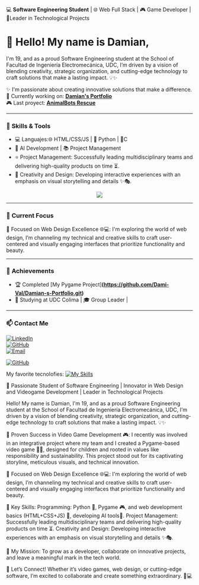 💻 **Software Engineering Student** | 🌐 Web Full Stack | 🎮 Game Developer | 🎯Leader in Technological Projects

# 👋  Hello! My name is Damian,
I'm 19, and as a proud Software Engineering student at the School of Facultad de Ingeniería Electromecánica, UDC, I’m driven by a vision of blending creativity, strategic organization, and cutting-edge technology to craft solutions that make a lasting impact. 💡✨

✨ I'm passionate about creating innovative solutions that make a difference.  
🔭 Currently working on: **[Damian's Portfolio](https://github.com/Dami-Val/Damian-s-Portfolio.git)**  
🎮  Last proyect: **[AnimalBots Rescue](https://github.com/Dami-Val/AnimalBots-Rescue)**  

---

### 🚀 **Skills & Tools**
- 💻 Languajes:🌐 HTML/CSS/JS | 🐍 Python |  🎀C 
- 🤖 AI Development | 📚 Project Management
- ⭐ Project Management: Successfully leading multidisciplinary teams and delivering high-quality products on time ⏳.
- 🎨 Creativity and Design: Developing interactive experiences with an emphasis on visual storytelling and details ✨🎭.
<p align="center">
  <a href="https://skillicons.dev">
    <img src="https://skillicons.dev/icons?i=html,css,js,python,c" />
  </a>
</p>

---

### 👀 **Current Focus**
🔹 Focused on Web Design Excellence 🌐💻:
I'm exploring the world of web design, I’m channeling my technical and creative skills to craft user-centered and visually engaging interfaces that prioritize functionality and beauty.

---

### 🌟 **Achievements**
- 🏆 Completed [My Pygame Project]**(https://github.com/Dami-Val/Damian-s-Portfolio.git)**
- 📖 Studying at UDC Colima | 🎓 Group Leader | 


---

### 📫 **Contact Me**
[![LinkedIn](https://img.shields.io/badge/-LinkedIn-blue?logo=linkedin&logoColor=white)](https://linkedin.com/in/tu-perfil)  
[![GitHub](https://img.shields.io/badge/-GitHub-181717?logo=github&logoColor=white)](https://github.com/Dami-Val)  
[![Email](https://img.shields.io/badge/-Email-red?logo=gmail&logoColor=white)](mailto:tu-correo@gmail.com)

[![GitHub](https://img.shields.io/github/followers/Dami-Val?style=social)](https://github.com/Dami-Val)

My favorite tecnolofies:
[![My Skills](https://skillicons.dev/icons?i=aws,gcp,azure,react,vue,flutter&perline=3)](https://skillicons.dev)





🎯 Passionate Student of Software Engineering | Innovator in  Web Design and Videogame Development | Leader in Technological Projects

Hello! My name is Damian, I'm 19, and as a proud Software Engineering student at the School of Facultad de Ingeniería Electromecánica, UDC, I’m driven by a vision of blending creativity, strategic organization, and cutting-edge technology to craft solutions that make a lasting impact. 💡✨

🔹 Proven Success in Video Game Development 🎮:
I recently was involved in an integrative project where my team and I created a Pygame-based video game 🎨📜, designed for children and rooted in values like responsibility and sustainability. This project stood out for its captivating storyline, meticulous visuals, and technical innovation.

🔹 Focused on Web Design Excellence 🌐💻:
I'm exploring the world of web design, I’m channeling my technical and creative skills to craft user-centered and visually engaging interfaces that prioritize functionality and beauty.

🔹 Key Skills:
Programming: Python 🐍, Pygame 🎮, and web development basics (HTML+CSS+JS) 🌈, developing AI tools🤖.
Project Management: Successfully leading multidisciplinary teams and delivering high-quality products on time ⏳.
Creativity and Design: Developing interactive experiences with an emphasis on visual storytelling and details ✨🎭.

🚀 My Mission: To grow as a developer, collaborate on innovative projects, and leave a meaningful mark in the tech world.

📢 Let’s Connect! Whether it’s video games, web design, or cutting-edge software, I’m excited to collaborate and create something extraordinary. 🤝💻

